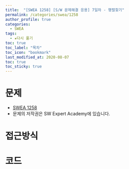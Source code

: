 ```yaml
---
title:  "[SWEA 1258] [S/W 문제해결 응용] 7일차 - 행렬찾기"
permalink: /categories/swea/1258
author_profile: true
categories:
  - SWEA
tags:
  - ★다시 풀기 
toc: true
toc_label: "목차"
toc_icon: "bookmark"
last_modified_at: 2020-08-07
toc: true
toc_sticky: true
---
```

# 문제
* [SWEA 1258]()
* 문제의 저작권은 SW Expert Academy에 있습니다.  

# 접근방식 


# 코드
```java

```